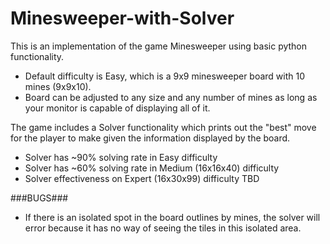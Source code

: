# Minesweeper-with-Solver
This is an implementation of the game Minesweeper using basic python functionality.
- Default difficulty is Easy, which is a 9x9 minesweeper board with 10 mines (9x9x10).
- Board can be adjusted to any size and any number of mines as long as your monitor is capable of displaying all of it.

The game includes a Solver functionality which prints out the "best" move for the player to make given the information displayed by the board. 
- Solver has ~90% solving rate in Easy difficulty
- Solver has ~60% solving rate in Medium (16x16x40) difficulty
- Solver effectiveness on Expert (16x30x99) difficulty TBD

###BUGS###
- If there is an isolated spot in the board outlines by mines, the solver will error because it has no way of seeing the tiles in this isolated area.
